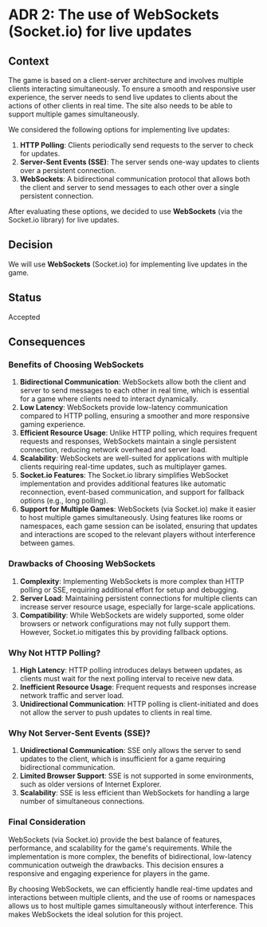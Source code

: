 # ADR 2: The use of WebSockets (Socket.io) for live updates 

## Context
The game is based on a client-server architecture and involves multiple clients interacting simultaneously. To ensure a smooth and responsive user experience, the server needs to send live updates to clients about the actions of other clients in real time. The site also needs to be able
to support multiple games simultaneously. 

We considered the following options for implementing live updates:
1. **HTTP Polling**: Clients periodically send requests to the server to check for updates.
2. **Server-Sent Events (SSE)**: The server sends one-way updates to clients over a persistent connection.
3. **WebSockets**: A bidirectional communication protocol that allows both the client and server to send messages to each other over a single persistent connection.

After evaluating these options, we decided to use **WebSockets** (via the Socket.io library) for live updates.

## Decision
We will use **WebSockets** (Socket.io) for implementing live updates in the game.

## Status
Accepted

## Consequences

### Benefits of Choosing WebSockets
1. **Bidirectional Communication**: WebSockets allow both the client and server to send messages to each other in real time, which is essential for a game where clients need to interact dynamically.
2. **Low Latency**: WebSockets provide low-latency communication compared to HTTP polling, ensuring a smoother and more responsive gaming experience.
3. **Efficient Resource Usage**: Unlike HTTP polling, which requires frequent requests and responses, WebSockets maintain a single persistent connection, reducing network overhead and server load.
4. **Scalability**: WebSockets are well-suited for applications with multiple clients requiring real-time updates, such as multiplayer games.
5. **Socket.io Features**: The Socket.io library simplifies WebSocket implementation and provides additional features like automatic reconnection, event-based communication, and support for fallback options (e.g., long polling).
6. **Support for Multiple Games**: WebSockets (via Socket.io) make it easier to host multiple games simultaneously. Using features like rooms or namespaces, each game session can be isolated, ensuring that updates and interactions are scoped to the relevant players without interference between games.

### Drawbacks of Choosing WebSockets
1. **Complexity**: Implementing WebSockets is more complex than HTTP polling or SSE, requiring additional effort for setup and debugging.
2. **Server Load**: Maintaining persistent connections for multiple clients can increase server resource usage, especially for large-scale applications.
3. **Compatibility**: While WebSockets are widely supported, some older browsers or network configurations may not fully support them. However, Socket.io mitigates this by providing fallback options.

### Why Not HTTP Polling?
1. **High Latency**: HTTP polling introduces delays between updates, as clients must wait for the next polling interval to receive new data.
2. **Inefficient Resource Usage**: Frequent requests and responses increase network traffic and server load.
3. **Unidirectional Communication**: HTTP polling is client-initiated and does not allow the server to push updates to clients in real time.

### Why Not Server-Sent Events (SSE)?
1. **Unidirectional Communication**: SSE only allows the server to send updates to the client, which is insufficient for a game requiring bidirectional communication.
2. **Limited Browser Support**: SSE is not supported in some environments, such as older versions of Internet Explorer.
3. **Scalability**: SSE is less efficient than WebSockets for handling a large number of simultaneous connections.

### Final Consideration
WebSockets (via Socket.io) provide the best balance of features, performance, and scalability for the game's requirements. While the implementation is more complex, the benefits of bidirectional, low-latency communication outweigh the drawbacks. This decision ensures a responsive and engaging experience for players in the game.

By choosing WebSockets, we can efficiently handle real-time updates and interactions between multiple clients, and the use of rooms or namespaces allows us to host multiple games simultaneously without interference. This makes WebSockets the ideal solution for this project.